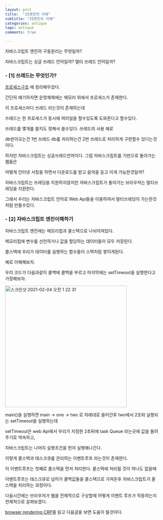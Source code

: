 ```yaml
---
layout: post
title:  "JS엔진의 이해"
subtitle: "JS엔진의 이해"
categories: antique
tags: antique
comments: true

---
```


자바스크립트 엔진의 구동원리는 무엇일까?

자바스크립트는 싱글 쓰레드 언어일까? 멀티 쓰레드 언어일까?

### - [1] 쓰레드는 무엇인가?

[프로세스구조](https://erurang.github.io/cs/2020/10/12/os-process/) 에 정리해두었다.

간단히 얘기하자면 운영체제에는 메모리 위에서 프로세스가 존재한다.

이 프로세스마다 쓰레드 라는것이 존재하는데

쓰레드는 한 프로세스가 동시에 여러일을 할수있도록 도와준다고 할수있다.

쓰레드를 몇개를 쓸지도 정해서 쓸수있다. 쓰레드의 사용 예로 

db받아오는건 1번 쓰레드 db를 처리하는건 2번 쓰레드로 처리하게 구현할수 있다는것이다.

하지만 자바스크립트는 싱글쓰레드언어이다. 그럼 자바스크립트를 기반으로 돌아가는 웹들은

어떻게 인터넷 서칭을 하면서 다운로드를 받고 음악을 듣고 이게 가능한것일까?

자바스크립트는 쓰레딩을 지원하지않지만 자바스크립트가 돌아가는 브라우저는 멀티쓰레딩을 지원한다.

그래서 우리는 자바스크립트 언어로 Web Api들을 이용하여서 멀티쓰레딩이 가는한것처럼 만들수있다.

### - [2] 자바스크립트 엔진이해하기

자바스크립트 엔진에는 메모리힙과 콜스택으로 나뉘어져있다.

메모리힙에 변수를 선언하거나 값을 할당하는 데이터들이 모두 저장된다.

콜스택에 우리가 데이터를 실행하는 함수들이 스택처럼 쌓이게된다.

예로 이해해보자.

우리 코드가 다음과같이 콜백에 콜백을 부르고 마지막에는 setTimeout을 실행한다고 가정해보자.

<img width="397" alt="스크린샷 2021-02-04 오전 1 22 31" src="https://user-images.githubusercontent.com/56789064/106776498-75ecbf80-6687-11eb-80b4-847616ea71d9.png">


main()을 실행하면 main -> one -> two 로 차례대로 들어간후 two에서 2초뒤 실행되는 setTimeout을 실행하는데

setTimeout은 web Api에서 우리가 지정한 2초뒤에 task Queue 라는곳에 값을 돌려주기로 약속하고, 

자바스크립트는 나머지 실행조건을 먼저 실행해나간다.

이렇게 콜스택과 태스크큐를 관리하는 이벤트루프 라는것이 존재한다.

이 이벤트루프는 첫째로 콜스택을 먼저 처리한다. 콜스택에 처리될 것이 하나도 없을때

이벤트루프는 태스크큐로 넘어가 콜백값들을 콜스택으로 가져온후 자바스크립트가 콜스택을 처리하는 과정이다.

다음시간에는 브라우저가 웹을 전체적으로 구상할때 어떻게 이벤트 루프가 작동하는지 전체적으로 살펴보겠다.

[browser rendering CRP](https://erurang.github.io/web/2020/12/08/js-render/)를 읽고 다음글을 보면 도움이 될것이다.